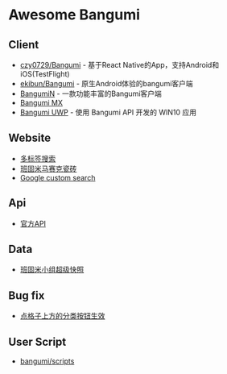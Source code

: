 # Awesome Bangumi

<!--## TOC

1. [Client](#client)
2. [Website](#website)
3. [Api](#api)
4. [Data](#data)
5. [Bug fix](#bug-fix)
6. [User Script](#user-script)
-->

## Client

- [czy0729/Bangumi](https://github.com/czy0729/Bangumi) - 基于React Native的App，支持Android和iOS(TestFlight)
- [ekibun/Bangumi](https://github.com/ekibun/Bangumi) - 原生Android体验的bangumi客户端
- [BangumiN](https://bangumin.app/) - 一款功能丰富的Bangumi客户端
- [Bangumi MX](http://bgmx.mysxl.cn/)
- [Bangumi UWP](https://bgm.tv/group/topic/349898) - 使用 Bangumi API 开发的 WIN10 应用

## Website

- [多标签搜索](https://windrises.net/bgmtools/multitag/)
- [班固米马赛克瓷砖](https://bgm.tv/group/topic/344198)
- [Google custom search](https://cse.google.com/cse?cx=008561732579436191137:pumvqkbpt6w#gsc.tab=0)

## Api

- [官方API](https://github.com/bangumi/api)

## Data

- [班固米小组超级快照](https://bgm.tv/group/topic/355832)

## Bug fix

- [点格子上方的分类按钮生效](https://greasyfork.org/zh-CN/scripts/392858-bangumi-%E7%82%B9%E6%A0%BC%E5%AD%90%E4%B8%8A%E6%96%B9%E7%9A%84%E5%88%86%E7%B1%BB%E6%8C%89%E9%92%AE%E7%94%9F%E6%95%88)

## User Script

- [bangumi/scripts](https://github.com/bangumi/scripts)
